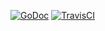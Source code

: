 [![GoDoc](https://godoc.org/github.com/teepark/represent?status.svg)](https://godoc.org/github.com/teepark/represent)
[![TravisCI](https://travis-ci.org/teepark/represent.svg)](https://travis-ci.org/teepark/represent)
